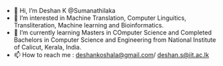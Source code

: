 - 👋 Hi, I’m Deshan K @Sumanathilaka
- 👀 I’m interested in Machine Translation, Computer Linguitics, Transliteration, Machine learning and Bioinformatics.
- 🌱 I’m currently learning Masters in COmputer Science and Completed Bachelors in Computer Science and Engineering from National Institute of Calicut, Kerala, India.
- 📫 How to reach me : deshankoshala@gmail.com/ deshan.s@iit.ac.lk

<!---
Sumanathilaka/Sumanathilaka is a ✨ special ✨ repository because its `README.md` (this file) appears on your GitHub profile.
You can click the Preview link to take a look at your changes.
--->
